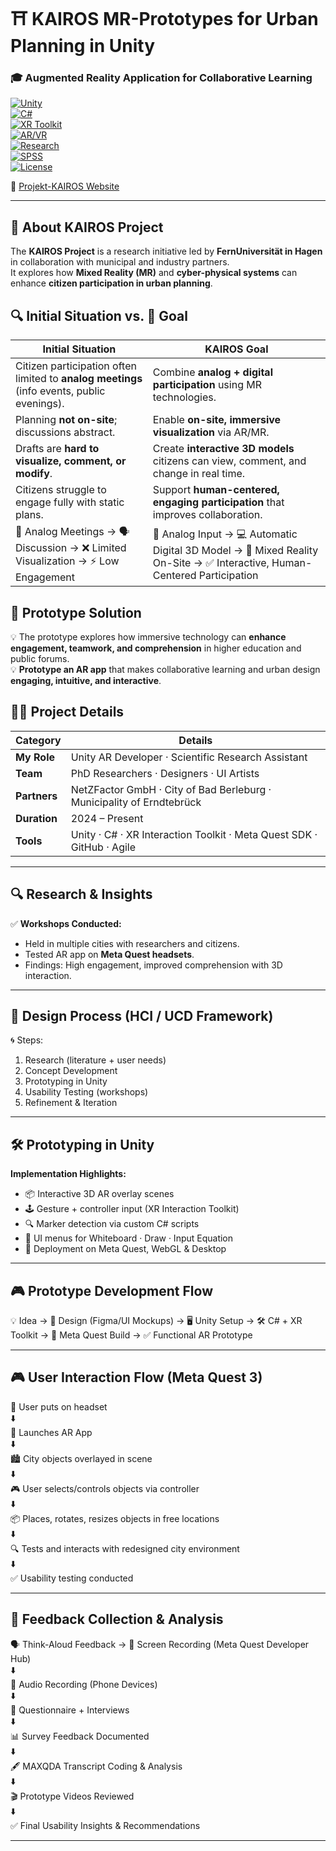 # ⛩️ KAIROS MR-Prototypes for Urban Planning in Unity  
### 🎓 Augmented Reality Application for Collaborative Learning  

[![Unity](https://img.shields.io/badge/Engine-Unity-000?logo=unity&logoColor=white)](https://unity.com/)  
[![C#](https://img.shields.io/badge/Code-C%23-239120?logo=c-sharp&logoColor=white)](https://learn.microsoft.com/en-us/dotnet/csharp/)  
[![XR Toolkit](https://img.shields.io/badge/Framework-XR%20Interaction%20Toolkit-blue?logo=unity&logoColor=white)](https://docs.unity3d.com/Packages/com.unity.xr.interaction.toolkit@2.0/manual/index.html)  
[![AR/VR](https://img.shields.io/badge/Focus-AR%20%7C%20VR-ff69b4?logo=oculus&logoColor=white)](https://www.oculus.com/)  
[![Research](https://img.shields.io/badge/Domain-HCI%20%7C%20UX-orange)](https://en.wikipedia.org/wiki/Human–computer_interaction)  
[![SPSS](https://img.shields.io/badge/Analysis-SPSS-lightgrey?logo=ibm&logoColor=blue)](https://www.ibm.com/spss)  
[![License](https://img.shields.io/badge/License-MIT-green.svg)](LICENSE)  

🔗 [Projekt-KAIROS Website](https://www.projekt-kairos.de)  


---

## 📖 About KAIROS Project

The **KAIROS Project** is a research initiative led by **FernUniversität in Hagen** in collaboration with municipal and industry partners.  
It explores how **Mixed Reality (MR)** and **cyber-physical systems** can enhance **citizen participation in urban planning**.  

## 🔍 Initial Situation vs. 🎯 Goal

| **Initial Situation** | **KAIROS Goal** |
|------------------------|-----------------|
| Citizen participation often limited to **analog meetings** (info events, public evenings). | Combine **analog + digital participation** using MR technologies. |
| Planning **not on-site**; discussions abstract. | Enable **on-site, immersive visualization** via AR/MR. |
| Drafts are **hard to visualize, comment, or modify**. | Create **interactive 3D models** citizens can view, comment, and change in real time. |
| Citizens struggle to engage fully with static plans. | Support **human-centered, engaging participation** that improves collaboration. |
| 📄 Analog Meetings → 🗣️ Discussion → ❌ Limited Visualization → ⚡ Low Engagement | 📄 Analog Input → 💻 Automatic Digital 3D Model → 🥽 Mixed Reality On-Site → ✅ Interactive, Human-Centered Participation   |

## 📖 **Prototype Solution**
💡 The prototype explores how immersive technology can **enhance engagement, teamwork, and comprehension** in higher education and public forums.  
💡 **Prototype an AR app** that makes collaborative learning and urban design **engaging, intuitive, and interactive**.  

## 👩‍💻 Project Details

| **Category** | **Details** |
|--------------|-------------|
| **My Role**  | Unity AR Developer · Scientific Research Assistant |
| **Team**     | PhD Researchers · Designers · UI Artists |
| **Partners** | NetZFactor GmbH · City of Bad Berleburg · Municipality of Erndtebrück |
| **Duration** | 2024 – Present |
| **Tools**    | Unity · C# · XR Interaction Toolkit · Meta Quest SDK · GitHub · Agile |

---

## 🔍 Research & Insights  
✅ **Workshops Conducted:**  
- Held in multiple cities with researchers and citizens.  
- Tested AR app on **Meta Quest headsets**.  
- Findings: High engagement, improved comprehension with 3D interaction.  

---

## 🎨 Design Process (HCI / UCD Framework)  
🌀 Steps:  
1. Research (literature + user needs)  
2. Concept Development  
3. Prototyping in Unity  
4. Usability Testing (workshops)  
5. Refinement & Iteration  

---

## 🛠 Prototyping in Unity  
**Implementation Highlights:**  
- 📦 Interactive 3D AR overlay scenes  
- 🕹 Gesture + controller input (XR Interaction Toolkit)  
- 🔍 Marker detection via custom C# scripts  
- 📝 UI menus for Whiteboard · Draw · Input Equation  
- 🚀 Deployment on Meta Quest, WebGL & Desktop  

---

## 🎮 Prototype Development Flow  

💡 Idea → 🎨 Design (Figma/UI Mockups) → 🖥️ Unity Setup → 🛠️ C# + XR Toolkit → 🥽 Meta Quest Build → ✅ Functional AR Prototype  

---

## 🎮 User Interaction Flow (Meta Quest 3)  

👤 User puts on headset  
⬇️  
🚀 Launches AR App  
⬇️  
🏙️ City objects overlayed in scene  
⬇️  
🎮 User selects/controls objects via controller  
⬇️  
📦 Places, rotates, resizes objects in free locations  
⬇️  
🔍 Tests and interacts with redesigned city environment  
⬇️  
✅ Usability testing conducted  

---

## 📝 Feedback Collection & Analysis  

🗣️ Think-Aloud Feedback → 🎥 Screen Recording (Meta Quest Developer Hub)  
⬇️  
🎤 Audio Recording (Phone Devices)  
⬇️  
📑 Questionnaire + Interviews  
⬇️  
📊 Survey Feedback Documented  
⬇️  
🖋️ MAXQDA Transcript Coding & Analysis  
⬇️  
🎬 Prototype Videos Reviewed  
⬇️  
✅ Final Usability Insights & Recommendations  

---


